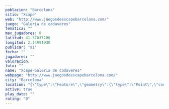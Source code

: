 ```yaml
---
poblacion: "Barcelona"
sitio: "Xcape"
web: "http://www.juegosdeescapebarcelona.com/"
juego: "Galeria de cadaveres"
tematica: ""
max_jugadores: 8
latitud: 41.37837200
longitud: 2.14991930
publicar: "si"
fecha: ""
jugadores: ""
valoracion: 
foto: ""
name: "Xcape-Galeria de cadaveres"
webpage: "http://www.juegosdeescapebarcelona.com/"
city: "Barcelona"
location: "{\"type\":\"Feature\",\"geometry\":{\"type\":\"Point\",\"coordinates\":[2.1499193,41.378372]}}"
active: true
play_date: ""
rating: "0"
---
```

